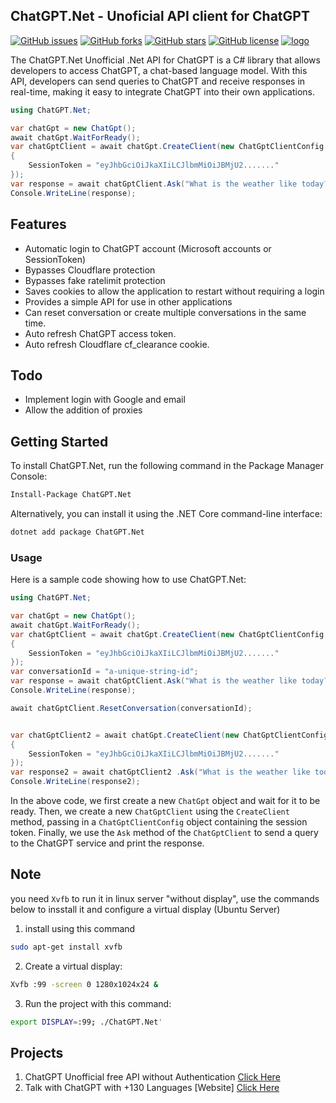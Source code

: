 
## ChatGPT.Net - Unoficial API client for ChatGPT

[![GitHub issues](https://img.shields.io/github/issues/pawanosman/ChatGPT.Net)](https://github.com/PawanOsman/ChatGPT.Net/issues)
[![GitHub forks](https://img.shields.io/github/forks/pawanosman/ChatGPT.Net)](https://github.com/pawanosman/ChatGPT.Net/network)
[![GitHub stars](https://img.shields.io/github/stars/pawanosman/ChatGPT.Net)](https://github.com/pawanosman/ChatGPT.Net/stargazers)
[![GitHub license](https://img.shields.io/github/license/pawanosman/ChatGPT.Net)](https://github.com/pawanosman/ChatGPT.Net)
<a href="https://www.nuget.org/packages/ChatGPT.Net">
    <img alt="logo" src="https://badge.fury.io/nu/ChatGPT.Net.svg">
</a>

The ChatGPT.Net Unofficial .Net API for ChatGPT is a C# library that allows developers to access ChatGPT, a chat-based language model. With this API, developers can send queries to ChatGPT and receive responses in real-time, making it easy to integrate ChatGPT into their own applications.

```csharp
using ChatGPT.Net;

var chatGpt = new ChatGpt();
await chatGpt.WaitForReady();
var chatGptClient = await chatGpt.CreateClient(new ChatGptClientConfig
{
    SessionToken = "eyJhbGciOiJkaXIiLCJlbmMiOiJBMjU2......."
});
var response = await chatGptClient.Ask("What is the weather like today?");
Console.WriteLine(response);
```

## Features

-   Automatic login to ChatGPT account (Microsoft accounts or SessionToken)
-   Bypasses Cloudflare protection
-   Bypasses fake ratelimit protection
-   Saves cookies to allow the application to restart without requiring a login
-   Provides a simple API for use in other applications
-   Can reset conversation or create multiple conversations in the same time. 
-   Auto refresh ChatGPT access token.
-   Auto refresh Cloudflare cf_clearance cookie.

## Todo
-   Implement login with Google and email
-   Allow the addition of proxies

## Getting Started

To install ChatGPT.Net, run the following command in the Package Manager Console:

```bash
Install-Package ChatGPT.Net
```

Alternatively, you can install it using the .NET Core command-line interface:

```bash
dotnet add package ChatGPT.Net
``` 

### Usage

Here is a sample code showing how to use ChatGPT.Net:

```csharp
using ChatGPT.Net;

var chatGpt = new ChatGpt();
await chatGpt.WaitForReady();
var chatGptClient = await chatGpt.CreateClient(new ChatGptClientConfig
{
    SessionToken = "eyJhbGciOiJkaXIiLCJlbmMiOiJBMjU2......."
});
var conversationId = "a-unique-string-id";
var response = await chatGptClient.Ask("What is the weather like today?", conversationId);
Console.WriteLine(response);

await chatGptClient.ResetConversation(conversationId);


var chatGptClient2 = await chatGpt.CreateClient(new ChatGptClientConfig
{
    SessionToken = "eyJhbGciOiJkaXIiLCJlbmMiOiJBMjU2......."
});
var response2 = await chatGptClient2 .Ask("What is the weather like today?");
Console.WriteLine(response2);
```

In the above code, we first create a new `ChatGpt` object and wait for it to be ready. Then, we create a new `ChatGptClient` using the `CreateClient` method, passing in a `ChatGptClientConfig` object containing the session token. Finally, we use the `Ask` method of the `ChatGptClient` to send a query to the ChatGPT service and print the response.

## Note
you need `Xvfb` to run it in linux server "without display", use the commands below to insstall it and configure a virtual display (Ubuntu Server)

1. install using this command
```bash
sudo apt-get install xvfb
```

2. Create a virtual display:
```bash
Xvfb :99 -screen 0 1280x1024x24 &
```

3. Run the project with this command:
```bash
export DISPLAY=:99; ./ChatGPT.Net'
```


## Projects
1. ChatGPT Unofficial free API without Authentication [Click Here](https://github.com/PawanOsman/ChatGPT)
2. Talk with ChatGPT with +130 Languages [Website] [Click Here](https://chat.pawan.krd)
